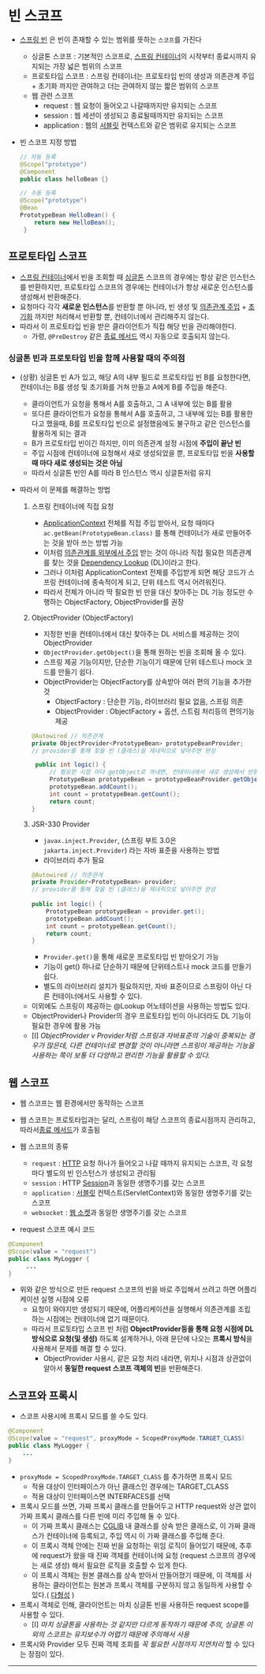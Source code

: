 # 빈 스코프

- [스프링 빈](스프링%20빈.md) 은 빈이 존재할 수 있는 범위를 뜻하는 `스코프`를 가진다
	- 싱글톤 스코프 : 기본적인 스코프로, [스프링 컨테이너](스프링%20컨테이너.md)의 시작부터 종료시까지 유지되는 가장 넓은 범위의 스코프
	- 프로토타입 스코프 : 스프링 컨테이너는 프로토타입 빈의 생성과 의존관계 주입 + 초기화 까지만 관여하고 더는 관여하지 않는 짧은 범위의 스코프
	- 웹 관련 스코프
		- request : 웹 요청이 들어오고 나갈때까지만 유지되는 스코프
		- session : 웹 세션이 생성되고 종료될때까지만 유지되는 스코프
		- application : 웹의 [서블릿](../미완성%20문서/서블릿.md) 컨텍스트와 같은 범위로 유지되는 스코프

- 빈 스코프 지정 방법
	```java
	// 자동 등록
	@Scope("prototype")
	@Component
	public class helloBean {}

	// 수동 등록
	@Scope("prototype")
	@Bean
	PrototypeBean HelloBean() {
	    return new HelloBean();
	 }
	```

## 프로토타입 스코프

- [스프링 컨테이너](스프링%20컨테이너.md)에서 빈을 조회할 때  [싱글톤](../CS/디자인%20패턴/싱글톤%20패턴.md) 스코프의 경우에는 항상 같은 인스턴스를 반환하지만, 프로토타입 스코프의 경우에는 컨테이너가 항상 새로운 인스턴스를 생성해서 반환해준다.
- 요청마다 각각 **새로운 인스턴스**를 반환할 뿐 아니라, 빈 생성 및 [의존관계 주입](의존관계%20주입.md) + [초기화](빈%20생명주기.md) 까지만 처리해서 반환할 뿐, 컨테이너에서 관리해주지 않는다. 
- 따라서 이 프로토타입 빈을 받은 클라이언트가 직접 해당 빈을 관리해야한다.
	- 가령, `@PreDestroy` 같은 [종료 메서드](빈%20생명주기.md) 역시 자동으로 호출되지 않는다.

### 싱글톤 빈과 프로토타입 빈을 함께 사용할 때의 주의점

- (상황) 싱글톤 빈 A가 있고, 해당 A의 내부 필드로 프로토타입 빈 B를 요청한다면, 컨테이너는 B를 생성 및 초기화를 거쳐 만들고 A에게 B를 주입을 해준다.
	- 클라이언트가 요청을 통해서 A를 호출하고, 그 A 내부에 있는 B를 활용
	- 또다른 클라이언트가 요청을 통해서 A를 호출하고, 그 내부에 있는 B를 활용한다고 했을때, B를 프로토타입 빈으로 설정했음에도 불구하고 같은 인스턴스를 활용하게 되는 결과
	- B가 프로토타입 빈이긴 하지만, 이미 의존관계 설정 시점에 **주입이 끝난 빈**
	- 주입 시점에 컨테이너에 요청해서 새로 생성되었을 뿐, 프로토타입 빈을  **사용할 때 마다 새로 생성되는 것은 아님**
	- 따라서 싱글톤 빈인 A를 따라 B 인스턴스 역시 싱글톤처럼 유지

- 따라서 이 문제를 해결하는 방법
	1. 스프링 컨테이너에 직접 요청
		- [ApplicationContext](스프링%20컨테이너.md) 전체를 직접 주입 받아서, 요청 때마다 `ac.getBean(PrototypeBean.class)` 를 통해 컨테이너가 새로 만들어주는 것을 받아 쓰는 방법 가능
		- 이처럼 [의존관계를 외부에서 주입](의존관계%20주입.md) 받는 것이 아니라 직접 필요한 의존관계를 찾는 것을 [Dependency Lookup](../미완성%20문서/의존관계%20조회.md) (DL)이라고 한다.
		- 그러나 이처럼 ApplicationContext 전체를 주입받게 되면 해당 코드가 스프링 컨테이너에 종속적이게 되고, 단위 테스트 역시 어려워진다.
		- 따라서 전체가 아니라 딱 필요한 빈 만을 대신 찾아주는 DL 기능 정도만 수행하는 ObjectFactory, ObjectProvider를 권장
	2. ObjectProvider (ObjectFactory)
		- 지정한 빈을 컨테이너에서 대신 찾아주는 DL 서비스를 제공하는 것이 ObjectProvider
		- `ObjectProvider.getObject()`을 통해 원하는 빈을 조회해 올 수 있다.
		- 스프링 제공 기능이지만, 단순한 기능이기 때문에 단위 테스트나 mock 코드를 만들기 쉽다.
		- ObjectProvider는 ObjectFactory를 상속받아 여러 편의 기능을 추가한 것
			- ObjectFactory : 단순한 기능, 라이브러리 필요 없음, 스프링 의존
			- ObjectProvider : ObjectFactory + 옵션, 스트림 처리등의 편의기능 제공
		```java
		@Autowired // 의존관계
		private ObjectProvider<PrototypeBean> prototypeBeanProvider;
		// provider를 통해 찾을 빈 (클래스)을 제네릭으로 넣어주면 완성

		 public int logic() {
			 // 필요한 시점 마다 getObject로 꺼내면, 컨테이너에서 새로 생성해서 반환
		     PrototypeBean prototypeBean = prototypeBeanProvider.getObject();
		     prototypeBean.addCount();
		     int count = prototypeBean.getCount();
		     return count;
		}
		
		```
	
	 3. JSR-330 Provider
		- `javax.inject.Provider`, (스프링 부트 3.0은 `jakarta.inject.Provider`) 라는 자바 표준을 사용하는 방법
		- 라이브러리 추가 필요
		```java
		@Autowired // 의존관계
		private Provider<PrototypeBean> provider;
		// provider를 통해 찾을 빈 (클래스)을 제네릭으로 넣어주면 완성
		 
		public int logic() {
		    PrototypeBean prototypeBean = provider.get();
		    prototypeBean.addCount();
		    int count = prototypeBean.getCount();
		    return count;
		}
		```
		- `Provider.get()`을 통해 새로운 프로토타입 빈 받아오기 가능
		- 기능이 get() 하나로 단순하기 때문에 단위테스트나 mock 코드를 만들기 쉽다.
		- 별도의 라이브러리 설치가 필요하지만, 자바 표준이므로 스프링이 아닌 다른 컨테이너에서도 사용할 수 있다.

	- 이외에도 스프링이 제공하는 @Lookup 어노테이션을 사용하는 방법도 있다.
	- ObjectProvider나 Provider의 경우 프로토타입 빈이 아니더라도 DL 기능이 필요한 경우에 활용 가능
	- [I] *ObjectProvider v Provider처럼 스프링과 자바표준의 기술이 중복되는 경우가 많은데, 다른 컨테이너로 변경할 것이 아니라면 스프링이 제공하는 기능을 사용하는 쪽이 보통 더 다양하고 편리한 기능을 활용할 수 있다.*
	
## 웹 스코프

- 웹 스코프는 웹 환경에서만 동작하는 스코프
- 웹 스코프는 프로토타입과는 달리, 스프링이 해당 스코프의 종료시점까지 관리하고, 따라서[종료 메서드](빈%20생명주기.md)가 호출됨

- 웹 스코프의 종류
	- `request` : [HTTP](../CS/Web/HTTP.md) 요청 하나가 들어오고 나갈 때까지 유지되는 스코프, 각 요청마다 별도의 빈 인스턴스가 생성되고 관리됨
	- `session` : HTTP [Session](../미완성%20문서/세션.md)과 동일한 생명주기를 갖는 스코프
	- `application` : [서블릿](../미완성%20문서/서블릿.md) 컨텍스트(ServletContext)와 동일한 생명주기를 갖는 스코프
	- `websocket` : [웹 소켓](../미완성%20문서/웹%20소켓.md)과 동일한 생명주기를 갖는 스코프
- request 스코프 예시 코드
```java
@Component
@Scope(value = "request")
public class MyLogger {
	 ...
}

```
- 위와 같은 방식으로 만든 request 스코프의 빈을 바로 주입해서 쓰려고 하면 어플리케이션 실행 시점에 오류
	- 요청이 와야지만 생성되기 때문에, 어플리케이션을 실행해서 의존관계를 조립하는 시점에는 컨테이너에 없기 때문이다.
	- 따라서 프로토타입 스코프 빈 처럼 **ObjectProvider등을 통해 요청 시점에 DL 방식으로 요청(및 생성)** 하도록 설계하거나, 아래 문단에 나오는 **프록시 방식**을 사용해서 문제를 해결 할 수 있다.
		- ObjectProvider 사용시, 같은 요청 처리 내라면, 위치나 시점과 상관없이 알아서 **동일한 request 스코프 객체의 빈**을 반환해준다.

## 스코프와 프록시

- 스코프 사용시에 프록시 모드를 쓸 수도 있다.
```java
@Component
@Scope(value = "request", proxyMode = ScopedProxyMode.TARGET_CLASS)
public class MyLogger {
	...
}
```
- `proxyMode = ScopedProxyMode.TARGET_CLASS` 를 추가하면 프록시 모드
	- 적용 대상이 인터페이스가 아닌 클래스인 경우에는 TARGET_CLASS
	- 적용 대상이 인터페이스면 INTERFACES를 선택
- 프록시 모드를 쓰면, 가짜 프록시 클래스를 만들어두고 HTTP request와 상관 없이 가짜 프록시 클래스를 다른 빈에 미리 주입해 둘 수 있다.
	- 이 가짜 프록시 클래스는 [CGLIB](../미완성%20문서/CGLIB.md) 내 클래스를 상속 받은 클래스로, 이 가짜 클래스가 컨테이너에 등록되고, 주입 역시 이 가짜 클래스를 주입해 준다.
	- 이 프록시 객체 안에는 진짜 빈을 요청하는 위임 로직이 들어있기 때문에, 추후에 request가 왔을 때 진짜 객체를 컨테이너에 요청 (request 스코프의 경우에는 새로 생성) 해서 필요한 로직을 호출할 수 있게 한다.
	- 이 프록시 객체는 원본 클래스를 상속 받아서 만들어졌기 때문에, 이 객체를 사용하는 클라이언트는 원본과 프록시 객체를 구분하지 않고 동일하게 사용할 수 있다.( [다형성](../JAVA/다형성.md) )
- 프록시 객체로 인해, 클라이언트는 마치 싱글톤 빈을 사용하든 request scope를 사용할 수 있다.
	- [I] *마치 싱글톤을 사용하는 것 같지만 다르게 동작하기 때문에 주의, 싱글톤 이외의 스코프는 유지보수가 어렵기 때문에 주의해서 사용*
- 프록시와 Provider 모두 진짜 객체 조회를 *꼭 필요한 시점까지 지연처리* 할 수 있다는 장점이 있다.

---
